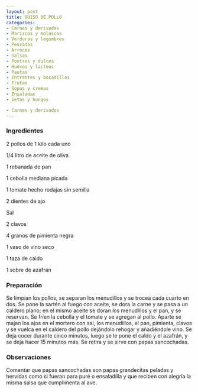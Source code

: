 ```yaml
---
layout: post
title: GUISO DE POLLO
categories:
- Carnes y derivados
- Mariscos y moluscos
- Verduras y legumbres
- Pescados
- Arroces
- Salsas
- Postres y dulces
- Huevos y lacteos
- Pastas
- Entrantes y bocadillos
- Frutas
- Sopas y cremas
- Ensaladas
- Setas y hongos

- Carnes y derivados
---
```

<h3>Ingredientes</h3>
2 pollos de 1 kilo cada uno

1/4 litro de aceite de oliva

1 rebanada de pan

1 cebolla mediana picada

1 tomate hecho rodajas sin semilla

2 dientes de ajo

Sal

2 clavos

4 granos de pimienta negra

1 vaso de vino seco

1 taza de caldo

1 sobre de azafrán

<h3>Preparación</h3>
Se limpian los pollos, se separan los menudillos y se trocea cada cuarto en dos. Se pone la sartén al fuego con aceite, se dora la carne y se pasa a un caldero plano; en el mismo aceite se doran los menudillos y el pan, y se reservan. Se fríen la cebolla y el tomate y se agregan al pollo. Aparte se majan los ajos en el mortero con sal, los menudillos, el pan, pimienta, clavos y se vuelca en el caldero del pollo dejándolo rehogar y añadiéndole vino. Se deja cocer durante cinco minutos, luego se le pone el caldo y el azafrán, y se deja hacer 15 minutos más. Se retira y se sirve con papas sancochadas.

<h3>Observaciones</h3>
Comentar que papas sancochadas son papas grandecitas peladas y hervidas como si fueran para puré o ensaladilla y que reciben con alegría la misma salsa que cumplimenta al ave.

